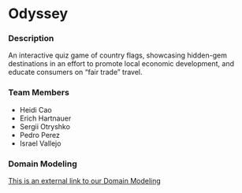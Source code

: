 # Odyssey

### Description
An interactive quiz game of country flags, showcasing hidden-gem destinations in an effort to promote local economic development, and educate consumers on “fair trade” travel.

### Team Members
* Heidi Cao
* Erich Hartnauer
* Sergii Otryshko
* Pedro Perez
* Israel Vallejo


### Domain Modeling
[This is an external link to our Domain Modeling](https://app.creately.com/diagram/lJCxqlGTNsN/edit)